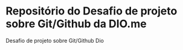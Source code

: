 # Repositório do Desafio de projeto sobre Git/Github da DIO.me
Desafio de projeto sobre Git/Github Dio
